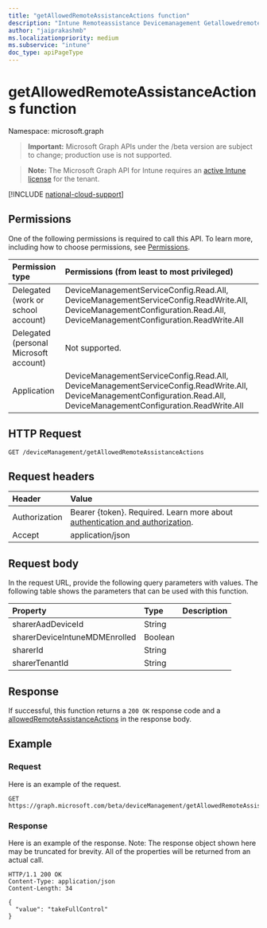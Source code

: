 ```yaml
---
title: "getAllowedRemoteAssistanceActions function"
description: "Intune Remoteassistance Devicemanagement Getallowedremoteassistanceactions Api ."
author: "jaiprakashmb"
ms.localizationpriority: medium
ms.subservice: "intune"
doc_type: apiPageType
---
```


# getAllowedRemoteAssistanceActions function

Namespace: microsoft.graph

> **Important:** Microsoft Graph APIs under the /beta version are subject to change; production use is not supported.

> **Note:** The Microsoft Graph API for Intune requires an [active Intune license](https://go.microsoft.com/fwlink/?linkid=839381) for the tenant.



[!INCLUDE [national-cloud-support](../../includes/all-clouds.md)]

## Permissions
One of the following permissions is required to call this API. To learn more, including how to choose permissions, see [Permissions](/graph/permissions-reference).

|Permission type|Permissions (from least to most privileged)|
|:---|:---|
|Delegated (work or school account)|DeviceManagementServiceConfig.Read.All, DeviceManagementServiceConfig.ReadWrite.All, DeviceManagementConfiguration.Read.All, DeviceManagementConfiguration.ReadWrite.All|
|Delegated (personal Microsoft account)|Not supported.|
|Application|DeviceManagementServiceConfig.Read.All, DeviceManagementServiceConfig.ReadWrite.All, DeviceManagementConfiguration.Read.All, DeviceManagementConfiguration.ReadWrite.All|

## HTTP Request
<!-- {
  "blockType": "ignored"
}
-->
``` http
GET /deviceManagement/getAllowedRemoteAssistanceActions
```

## Request headers
|Header|Value|
|:---|:---|
|Authorization|Bearer {token}. Required. Learn more about [authentication and authorization](/graph/auth/auth-concepts).|
|Accept|application/json|

## Request body
In the request URL, provide the following query parameters with values.
The following table shows the parameters that can be used with this function.

|Property|Type|Description|
|:---|:---|:---|
|sharerAadDeviceId|String||
|sharerDeviceIntuneMDMEnrolled|Boolean||
|sharerId|String||
|sharerTenantId|String||



## Response
If successful, this function returns a `200 OK` response code and a [allowedRemoteAssistanceActions](../resources/intune-remoteassistance-allowedremoteassistanceactions.md) in the response body.

## Example

### Request
Here is an example of the request.
``` http
GET https://graph.microsoft.com/beta/deviceManagement/getAllowedRemoteAssistanceActions(sharerAadDeviceId='parameterValue',sharerDeviceIntuneMDMEnrolled=True,sharerId='parameterValue',sharerTenantId='parameterValue')
```

### Response
Here is an example of the response. Note: The response object shown here may be truncated for brevity. All of the properties will be returned from an actual call.
``` http
HTTP/1.1 200 OK
Content-Type: application/json
Content-Length: 34

{
  "value": "takeFullControl"
}
```
